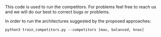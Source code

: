 This code is used to run the competitors. For problems feel free to reach us and we will do our best to correct bugs or problems.

In order to run the architectures suggested by the proposed approaches:

```
python3 train_competitors.py --competitors [max, balanced, knas]
```